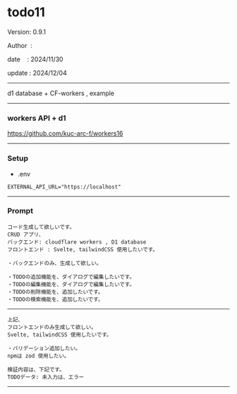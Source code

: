 # todo11

 Version: 0.9.1

 Author  :
 
 date    : 2024/11/30

 update : 2024/12/04

***

d1 database + CF-workers , example


***
### workers API + d1

https://github.com/kuc-arc-f/workers16

***
### Setup
* .env
```
EXTERNAL_API_URL="https://localhost"
```
***
### Prompt

```
コード生成して欲しいです。
CRUD アプリ、
バックエンド: cloudflare workers , D1 database
フロントエンド : Svelte, tailwindCSS 使用したいです。

・バックエンドのみ、生成して欲しい。

・TODOの追加機能を、ダイアログで編集したいです。
・TODOの編集機能を、ダイアログで編集したいです。
・TODOの削除機能を、追加したいです。
・TODOの検索機能を、追加したいです。
```

***

```
上記、
フロントエンドのみ生成して欲しい。
Svelte, tailwindCSS 使用したいです。

・バリデーション追加したい。
npmは zod 使用したい。

検証内容は、下記です。
TODOデータ: 未入力は、エラー
```
***
